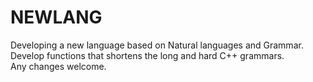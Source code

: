 # NEWLANG
Developing a new language based on Natural languages and Grammar.\
Develop functions that shortens the long and hard C++ grammars.\
Any changes welcome.
